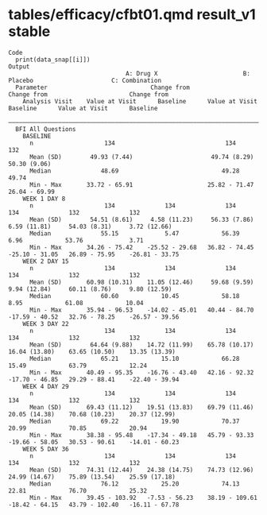 # tables/efficacy/cfbt01.qmd result_v1 stable

    Code
      print(data_snap[[i]])
    Output
                                     A: Drug X                        B: Placebo                      C: Combination         
      Parameter                             Change from                       Change from                       Change from  
        Analysis Visit    Value at Visit      Baseline      Value at Visit      Baseline      Value at Visit      Baseline   
      ———————————————————————————————————————————————————————————————————————————————————————————————————————————————————————
      BFI All Questions                                                                                                      
        BASELINE                                                                                                             
          n                    134                               134                               132                       
          Mean (SD)        49.93 (7.44)                      49.74 (8.29)                      50.30 (9.06)                  
          Median              48.69                             49.28                             49.74                      
          Min - Max       33.72 - 65.91                     25.82 - 71.47                     26.04 - 69.99                  
        WEEK 1 DAY 8                                                                                                         
          n                    134              134              134              134              132              132      
          Mean (SD)        54.51 (8.61)     4.58 (11.23)     56.33 (7.86)     6.59 (11.81)     54.03 (8.31)     3.72 (12.66) 
          Median              55.15             5.47            56.39             6.96            53.76             3.71     
          Min - Max       34.26 - 75.42    -25.52 - 29.68   36.82 - 74.45    -25.10 - 31.05   26.89 - 75.95    -26.81 - 33.75
        WEEK 2 DAY 15                                                                                                        
          n                    134              134              134              134              132              132      
          Mean (SD)       60.98 (10.31)    11.05 (12.46)     59.68 (9.59)     9.94 (12.84)     60.11 (8.76)     9.80 (12.59) 
          Median              60.60            10.45            58.18             8.95            61.08            10.04     
          Min - Max       35.94 - 96.53    -14.02 - 45.01   40.44 - 84.70    -17.59 - 40.52   32.76 - 78.25    -26.57 - 39.56
        WEEK 3 DAY 22                                                                                                        
          n                    134              134              134              134              132              132      
          Mean (SD)        64.64 (9.88)    14.72 (11.99)    65.78 (10.17)    16.04 (13.80)    63.65 (10.50)    13.35 (13.39) 
          Median              65.21            15.10            66.28            15.49            63.79            12.24     
          Min - Max       40.49 - 95.35    -16.76 - 43.40   42.16 - 92.32    -17.70 - 46.85   29.29 - 88.41    -22.40 - 39.94
        WEEK 4 DAY 29                                                                                                        
          n                    134              134              134              134              132              132      
          Mean (SD)       69.43 (11.12)    19.51 (13.83)    69.79 (11.46)    20.05 (14.38)    70.68 (10.23)    20.37 (12.99) 
          Median              69.22            19.90            70.37            20.99            70.85            20.94     
          Min - Max       38.38 - 95.48    -17.34 - 49.18   45.79 - 93.33    -19.66 - 58.05   30.53 - 90.61    -14.01 - 60.23
        WEEK 5 DAY 36                                                                                                        
          n                    134              134              134              134              132              132      
          Mean (SD)       74.31 (12.44)    24.38 (14.75)    74.73 (12.96)    24.99 (14.67)    75.89 (13.54)    25.59 (17.18) 
          Median              76.12            25.20            74.13            22.81            76.70            25.32     
          Min - Max       39.45 - 103.92   -7.53 - 56.23    38.19 - 109.61   -18.42 - 64.15   43.79 - 102.40   -16.11 - 67.78


